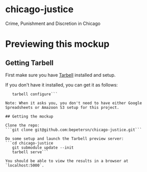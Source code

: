 chicago-justice
===============

Crime, Punishment and Discretion in Chicago

# Previewing this mockup

## Getting Tarbell
First make sure you have [Tarbell](http://tarbell.tribapps.com/) installed and setup. 

If you don't have it installed, you can get it as follows:  
```sudo pip install tarbell==0.9b2
   tarbell configure```

Note: When it asks you, you don't need to have either Google Spreadsheets or Amazoon S3 setup for this project.

## Getting the mockup

Clone the repo:
```git clone git@github.com:bepetersn/chicago-justice.git```

Do some setup and launch the Tarbell preview server:
```cd chicago-justice
   git submodule update --init
   tarbell serve```

You should be able to view the results in a browser at `localhost:5000`.
